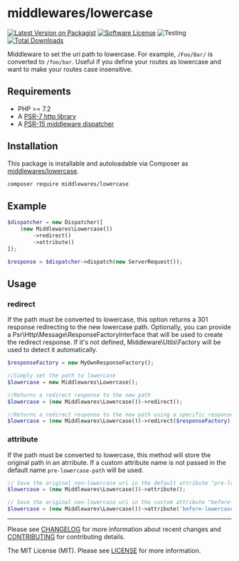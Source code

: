 # middlewares/lowercase

[![Latest Version on Packagist][ico-version]][link-packagist]
[![Software License][ico-license]](LICENSE)
![Testing][ico-ga]
[![Total Downloads][ico-downloads]][link-downloads]

Middleware to set the uri path to lowercase. For example, ``/Foo/Bar/`` is converted to ``/foo/bar``. Useful if you define your routes as lowercase and want to make your routes case insensitive.

## Requirements

* PHP >= 7.2
* A [PSR-7 http library](https://github.com/middlewares/awesome-psr15-middlewares#psr-7-implementations)
* A [PSR-15 middleware dispatcher](https://github.com/middlewares/awesome-psr15-middlewares#dispatcher)

## Installation

This package is installable and autoloadable via Composer as [middlewares/lowercase](https://packagist.org/packages/middlewares/lowercase).

```sh
composer require middlewares/lowercase
```

## Example

```php
$dispatcher = new Dispatcher([
    (new Middlewares\Lowercase())
        ->redirect()
        ->attribute()
]);

$response = $dispatcher->dispatch(new ServerRequest());
```

## Usage

### redirect

If the path must be converted to lowercase, this option returns a 301 response redirecting to the new lowercase path. Optionally, you can provide a Psr\Http\Message\ResponseFactoryInterface that will be used to create the redirect response. If it's not defined, Middleware\Utils\Factory will be used to detect it automatically.

```php
$responseFactory = new MyOwnResponseFactory();

//Simply set the path to lowercase
$lowercase = new Middlewares\Lowercase();

//Returns a redirect response to the new path
$lowercase = (new Middlewares\Lowercase())->redirect();

//Returns a redirect response to the new path using a specific response factory
$lowercase = (new Middlewares\Lowercase())->redirect($responseFactory);
```

### attribute

If the path must be converted to lowercase, this method will store the original path in an atrribute. If a custom attribute name is not passed in the default name ``pre-lowercase-path`` will be used.

```php
// Save the original non-lowercase uri in the default attribute "pre-lowercase-path"
$lowercase = (new Middlewares\Lowercase())->attribute();

// Save the original non-lowercase uri in the custom attribute "before-lowercase-uri"
$lowercase = (new Middlewares\Lowercase())->attribute('before-lowercase-uri');
```

---

Please see [CHANGELOG](CHANGELOG.md) for more information about recent changes and [CONTRIBUTING](CONTRIBUTING.md) for contributing details.

The MIT License (MIT). Please see [LICENSE](LICENSE) for more information.

[ico-version]: https://img.shields.io/packagist/v/middlewares/lowercase.svg?style=flat-square
[ico-license]: https://img.shields.io/badge/license-MIT-brightgreen.svg?style=flat-square
[ico-ga]: https://github.com/middlewares/minifier/workflows/testing/badge.svg
[ico-downloads]: https://img.shields.io/packagist/dt/middlewares/lowercase.svg?style=flat-square

[link-packagist]: https://packagist.org/packages/middlewares/lowercase
[link-downloads]: https://packagist.org/packages/middlewares/lowercase
